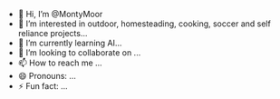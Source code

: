 - 👋 Hi, I’m @MontyMoor
- 👀 I’m interested in outdoor, homesteading, cooking, soccer and self reliance projects...
- 🌱 I’m currently learning AI...
- 💞️ I’m looking to collaborate on ...
- 📫 How to reach me ...
- 😄 Pronouns: ...
- ⚡ Fun fact: ...

<!---
MontyMoor/MontyMoor is a ✨ special ✨ repository because its `README.md` (this file) appears on your GitHub profile.
You can click the Preview link to take a look at your changes.
--->
